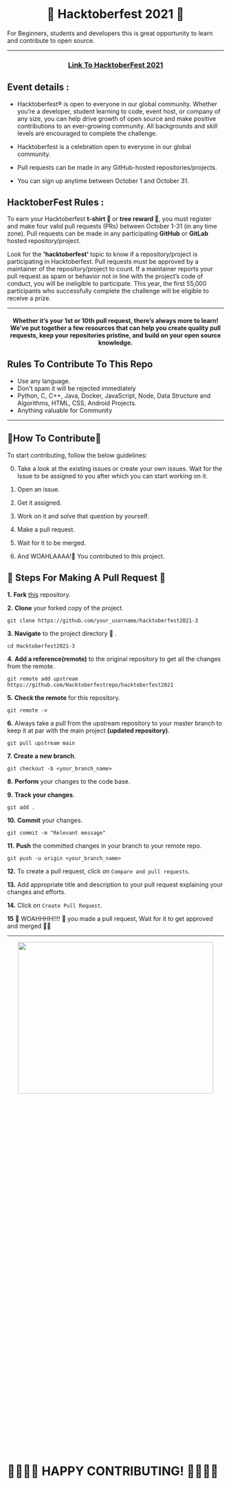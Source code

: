 <h1 align="center"> 🎉 Hacktoberfest 2021 🎉 </h1>
For Beginners, students and developers this is great opportunity to learn and contribute to open source.

***

<h3 align="center">
    <a href="https://hacktoberfest.digitalocean.com/">
        Link To HacktoberFest 2021
    </a>
</h3>

## Event details :

- Hacktoberfest® is open to everyone in our global community. Whether you’re a developer, student learning to code, event host, or company of any size, you can help drive growth of open source and make positive contributions to an ever-growing community. All backgrounds and skill levels are encouraged to complete the challenge.

- Hacktoberfest is a celebration open to everyone in our global community.
- Pull requests can be made in any GitHub-hosted repositories/projects.
- You can sign up anytime between October 1 and October 31.

## HacktoberFest Rules :

To earn your Hacktoberfest <b> t-shirt 👕 </b> or <b> tree reward 🎄</b>, you must register and make four valid pull requests (PRs) between October 1-31 (in any time zone). Pull requests can be made in any participating <b>GitHub</b> or <b>GitLab </b> hosted repository/project. 

Look for the <b>'hacktoberfest' </b> topic to know if a repository/project is participating in Hacktoberfest. Pull requests must be approved by a maintainer of the repository/project to count. If a maintainer reports your pull request as spam or behavior not in line with the project’s code of conduct, you will be ineligible to participate. This year, the first 55,000 participants who successfully complete the challenge will be eligible to receive a prize.
***

<h4 align="center"> Whether it’s your 1st or 10th pull request, there’s always more to learn! We’ve put together a few resources that can help you create quality pull requests, keep your repositories pristine, and build on your open source knowledge. </h4>


## Rules To Contribute To This Repo

-   Use any language.
-   Don't spam it will be rejected immediately
-   Python, C, C++, Java, Docker, JavaScript, Node, Data Structure and Algorithms, HTML, CSS, Android Projects.
-   Anything valuable for Community

***

## 🎇How To Contribute🎇 

To start contributing, follow the below guidelines:


0. Take a look at the existing issues or create your own issues. Wait for the Issue to be assigned to you after which you can start working on it.

1. Open an issue.

2. Get it assigned.

3. Work on it and solve that question by yourself.

4. Make a pull request. 

5. Wait for it to be merged.

6. And WOAHLAAAA!🎉 You contributed to this project.


## 🎏 Steps For Making A Pull Request 🎏

**1.** **Fork** [this](https://github.com/Hacktoberfestrepo/hacktoberfest2021) repository.

**2.** **Clone** your forked copy of the project.

```text
git clone https://github.com/your_username/hacktoberfest2021-3
```

**3.** **Navigate** to the project directory :file_folder: .

```text
cd Hacktoberfest2021-3
```

**4.** **Add a reference(remote)** to the original repository to get all the changes from the remote.

```text
git remote add upstream https://github.com/Hacktoberfestrepo/hacktoberfest2021
```

**5.** **Check the remote** for this repository.

```text
git remote -v
```

**6.**  Always take a pull from the upstream repository to your master branch to keep it at par with the main project **(updated repository)**.

```text
git pull upstream main
```

**7.** **Create a new branch**.

```text
git checkout -b <your_branch_name>
```

**8.** **Perform** your changes to the code base.

**9.** **Track your changes**.

```text
git add . 
```

**10.** **Commit** your changes.

```text
git commit -m "Relevant message"
```

**11.** **Push** the committed changes in your branch to your remote repo.

```text
git push -u origin <your_branch_name>
```

**12.** To create a pull request, click on `Compare and pull requests`.

**13.** Add appropriate title and description to your pull request explaining your changes and efforts.

**14.** Click on `Create Pull Request`.


**15** 🎉 WOAHHHH!!!! 🎉 you made a pull request, Wait for it to get approved and merged 🤗🤗

---

<p align="center"><img src="https://media.giphy.com/media/5T06ftQWtCMy0XFaaI/giphy.gif?cid=ecf05e47177480twu7lsjmuc468224osnvqmrj12wojrhl4o&rid=giphy.gif&ct=g" height = 30% width = 95% ></p>

# 🎉🎉🎉🎉 **HAPPY CONTRIBUTING!** 🎉🎉🎉🎉



